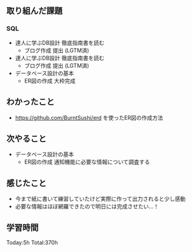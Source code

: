 ## 取り組んだ課題
### SQL
- 達人に学ぶDB設計 徹底指南書を読む
  - ブログ作成 提出 (LGTM済)
- 達人に学ぶDB設計 徹底指南書を読む
  - ブログ作成 提出 (LGTM済)
- データベース設計の基本
  - ER図の作成 大枠完成
## わかったこと
- https://github.com/BurntSushi/erd を使ったER図の作成方法
## 次やること
- データベース設計の基本
  - ER図の作成 通知機能に必要な情報について調査する
## 感じたこと
- 今まで紙に書いて練習していたけど実際に作って出力されると少し感動
- 必要な情報はほぼ網羅できたので明日には完成させたい...！
## 学習時間
Today:5h Total:370h